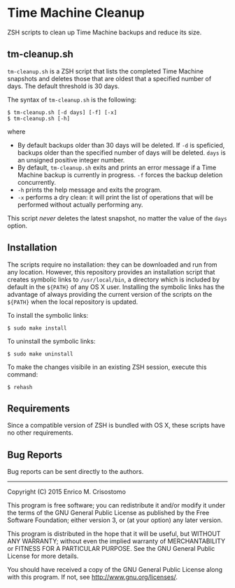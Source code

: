 Time Machine Cleanup
====================

ZSH scripts to clean up Time Machine backups and reduce its size.

tm-cleanup.sh
-------------

`tm-cleanup.sh` is a ZSH script that lists the completed Time Machine snapshots
and deletes those that are oldest that a specified number of days.  The default
threshold is 30 days.

The syntax of `tm-cleanup.sh` is the following:

```
$ tm-cleanup.sh [-d days] [-f] [-x]
$ tm-cleanup.sh [-h]
```

where

  * By default backups older than 30 days will be deleted.  If `-d` is
    speficied, backups older than the specified number of days will be deleted.
    `days` is an unsigned positive integer number.
  * By default, `tm-cleanup.sh` exits and prints an error message if a Time
    Machine backup is currently in progress.  `-f` forces the backup deletion
    concurrently.
  * `-h` prints the help message and exits the program.
  * `-x` performs a dry clean: it will print the list of operations that will
    be performed without actually performing any.

This script *never* deletes the latest snapshot, no matter the value of the
`days` option.

Installation
------------

The scripts require no installation: they can be downloaded and run from any
location.
However, this repository provides an installation script that creates
symbolic links to `/usr/local/bin`, a directory which is included by default
in the `${PATH}` of any OS X user.
Installing the symbolic links has the advantage of always providing the current
version of the scripts on the `${PATH}` when the local repository is updated.

To install the symbolic links:

```
$ sudo make install
```

To uninstall the symbolic links:

```
$ sudo make uninstall
```

To make the changes visibile in an existing ZSH session, execute this command:

```
$ rehash
```

Requirements
------------

Since a compatible version of ZSH is bundled with OS X, these scripts have no
other requirements.

Bug Reports
-----------

Bug reports can be sent directly to the authors.

-----

Copyright (C) 2015 Enrico M. Crisostomo

This program is free software; you can redistribute it and/or modify
it under the terms of the GNU General Public License as published by
the Free Software Foundation; either version 3, or (at your option)
any later version.

This program is distributed in the hope that it will be useful,
but WITHOUT ANY WARRANTY; without even the implied warranty of
MERCHANTABILITY or FITNESS FOR A PARTICULAR PURPOSE.  See the
GNU General Public License for more details.

You should have received a copy of the GNU General Public License
along with this program.  If not, see <http://www.gnu.org/licenses/>.
